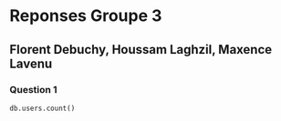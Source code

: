 # Reponses Groupe 3
## Florent Debuchy, Houssam Laghzil, Maxence Lavenu


### Question 1 

```
db.users.count()
```